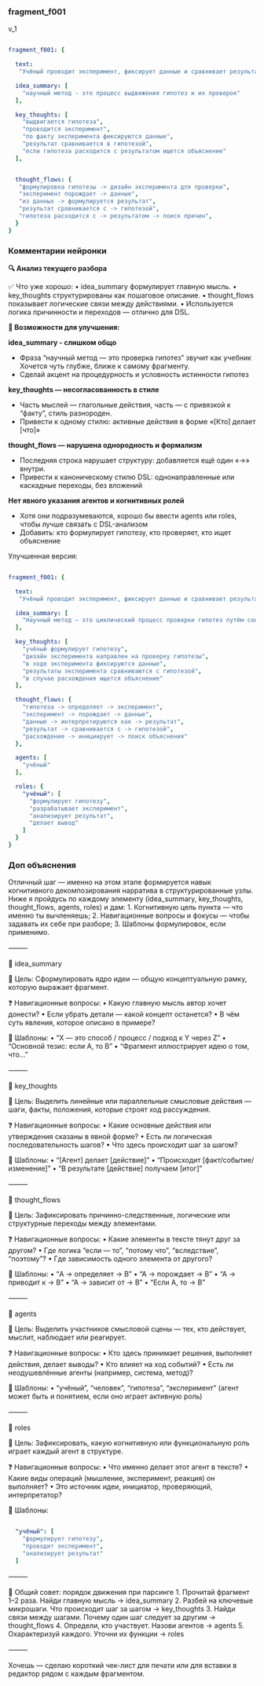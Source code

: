 ### fragment_f001

v_1

```yaml

fragment_f001: {

  text: 
   "Учёный проводит эксперимент, фиксирует данные и сравнивает результат с гипотезой. Если результат не совпадает — он ищет объяснение. Это называется научный метод.",

  idea_summary: [
    "научный метод - это процесс выдвижения гипотез и их проверок"
  ],

  key_thoughts: [
    "выдвигается гипотеза",
    "проводится эксперимент",
    "по факту эксперимента фиксируются данные",
    "результат сравнивается в гипотезой",
    "если гипотеза расходится с результатом ищется объяснение"
  ],


  thought_flows: {
   "формулировка гипотезы -> дизайн эксперимента для проверки",
   "эксперимент порождает -> данные",
   "из данных -> формулируется результат",
   "результат сравнивается с -> гипотезой",
   "гипотеза расходится с -> результатом -> поиск причин",
  }
}

```

### Комментарии нейронки

**🔍 Анализ текущего разбора**

✅ Что уже хорошо:
	•	idea_summary формулирует главную мысль.
	•	key_thoughts структурированы как пошаговое описание.
	•	thought_flows показывает логические связи между действиями.
	•	Используется логика причинности и переходов — отлично для DSL.

**📌 Возможности для улучшения:**

**idea_summary - слишком общо**
- Фраза “научный метод — это проверка гипотез” звучит как учебник Хочется чуть глубже, ближе к самому фрагменту.
- Сделай акцент на процедурность и условность истинности гипотез

**key_thoughts — несогласованность в стиле**
- Часть мыслей — глагольные действия, часть — с привязкой к “факту”, стиль разнороден.
- Привести к одному стилю: активные действия в форме «[Кто] делает [что]»

**thought_flows — нарушена однородность и формализм**
- Последняя строка нарушает структуру: добавляется ещё один «->» внутри.
- Привести к каноническому стилю DSL: однонаправленные или каскадные переходы, без вложений

**Нет явного указания агентов и когнитивных ролей**
- Хотя они подразумеваются, хорошо бы ввести agents или roles, чтобы лучше связать с DSL-анализом
- Добавить: кто формулирует гипотезу, кто проверяет, кто ищет объяснение


Улучшенная версия:

```yaml

fragment_f001: {

  text: 
   "Учёный проводит эксперимент, фиксирует данные и сравнивает результат с гипотезой. Если результат не совпадает — он ищет объяснение. Это называется научный метод.",

  idea_summary: [
    "Научный метод — это циклический процесс проверки гипотез путём соотнесения экспериментальных данных с ожидаемыми результатами."
  ],

  key_thoughts: [
    "учёный формулирует гипотезу",
    "дизайн эксперимента направлен на проверку гипотезы",
    "в ходе эксперимента фиксируются данные",
    "результаты эксперимента сравниваются с гипотезой",
    "в случае расхождения ищется объяснение"
  ],

  thought_flows: {
    "гипотеза -> определяет -> эксперимент",
    "эксперимент -> порождает -> данные",
    "данные -> интерпретируются как -> результат",
    "результат -> сравнивается с -> гипотезой",
    "расхождение -> инициирует -> поиск объяснения"
  },

  agents: [
    "учёный"
  ],

  roles: {
    "учёный": [
      "формулирует гипотезу",
      "разрабатывает эксперимент",
      "анализирует результат",
      "делает вывод"
    ]
  }
}

```


### Доп объяснения

Отличный шаг — именно на этом этапе формируется навык когнитивного декомпозирования нарратива в структурированные узлы. Ниже я пройдусь по каждому элементу (idea_summary, key_thoughts, thought_flows, agents, roles) и дам:
	1.	Когнитивную цель пункта — что именно ты вычленяешь;
	2.	Навигационные вопросы и фокусы — чтобы задавать их себе при разборе;
	3.	Шаблоны формулировок, если применимо.

⸻

🧠 idea_summary

🔹 Цель:
Сформулировать ядро идеи — общую концептуальную рамку, которую выражает фрагмент.

❓ Навигационные вопросы:
	•	Какую главную мысль автор хочет донести?
	•	Если убрать детали — какой концепт останется?
	•	В чём суть явления, которое описано в примере?

🧩 Шаблоны:
	•	“Х — это способ / процесс / подход к Y через Z”
	•	“Основной тезис: если A, то B”
	•	“Фрагмент иллюстрирует идею о том, что…”

⸻

🧠 key_thoughts

🔹 Цель:
Выделить линейные или параллельные смысловые действия — шаги, факты, положения, которые строят ход рассуждения.

❓ Навигационные вопросы:
	•	Какие основные действия или утверждения сказаны в явной форме?
	•	Есть ли логическая последовательность шагов?
	•	Что здесь происходит шаг за шагом?

🧩 Шаблоны:
	•	“[Агент] делает [действие]”
	•	“Происходит [факт/событие/изменение]”
	•	“В результате [действие] получаем [итог]”

⸻

🧠 thought_flows

🔹 Цель:
Зафиксировать причинно-следственные, логические или структурные переходы между элементами.

❓ Навигационные вопросы:
	•	Какие элементы в тексте тянут друг за другом?
	•	Где логика “если — то”, “потому что”, “вследствие”, “поэтому”?
	•	Где зависимость одного элемента от другого?

🧩 Шаблоны:
	•	“A → определяет → B”
	•	“A → порождает → B”
	•	“A → приводит к → B”
	•	“A → зависит от → B”
	•	“Если A, то → B”

⸻

🧠 agents

🔹 Цель:
Выделить участников смысловой сцены — тех, кто действует, мыслит, наблюдает или реагирует.

❓ Навигационные вопросы:
	•	Кто здесь принимает решения, выполняет действия, делает выводы?
	•	Кто влияет на ход событий?
	•	Есть ли неодушевлённые агенты (например, система, метод)?

🧩 Шаблоны:
	•	“учёный”, “человек”, “гипотеза”, “эксперимент”
(агент может быть и понятием, если оно играет активную роль)

⸻

🧠 roles

🔹 Цель:
Зафиксировать, какую когнитивную или функциональную роль играет каждый агент в структуре.

❓ Навигационные вопросы:
	•	Что именно делает этот агент в тексте?
	•	Какие виды операций (мышление, эксперимент, реакция) он выполняет?
	•	Это источник идеи, инициатор, проверяющий, интерпретатор?

🧩 Шаблоны:

```yaml

  "учёный": [
    "формулирует гипотезу",
    "проводит эксперимент",
    "анализирует результат"
  ]

```
⸻

📘 Общий совет: порядок движения при парсинге
	1.	Прочитай фрагмент 1–2 раза.
Найди главную мысль → idea_summary
	2.	Разбей на ключевые микрошаги.
Что происходит шаг за шагом → key_thoughts
	3.	Найди связи между шагами.
Почему один шаг следует за другим → thought_flows
	4.	Определи, кто участвует.
Назови агентов → agents
	5.	Охарактеризуй каждого.
Уточни их функции → roles

⸻

Хочешь — сделаю короткий чек-лист для печати или для вставки в редактор рядом с каждым фрагментом.





